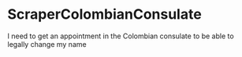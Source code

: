 # ScraperColombianConsulate
I need to get an appointment in the Colombian consulate to be able to legally change my name
